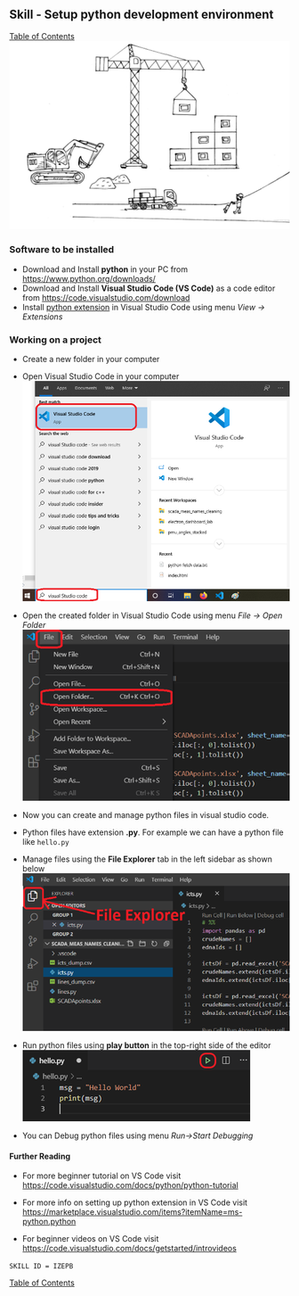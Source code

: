 ## Skill - Setup python development environment
[Table of Contents](https://nagasudhir.blogspot.com/2020/04/taming-python-table-of-contents.html)
![setting_up_dev_env_cartoon](https://github.com/nagasudhirpulla/taming_python/raw/master/blog/skills/assets/img/setting_up_dev_env_cartoon.png)
### Software to be installed
* Download and Install **python** in your PC from https://www.python.org/downloads/
* Download and Install **Visual Studio Code (VS Code)** as a code editor from https://code.visualstudio.com/download
* Install [python extension](https://marketplace.visualstudio.com/items?itemName=ms-python.python) in Visual Studio Code using menu *View -> Extensions*

### Working on a project
* Create a new folder in your computer
* Open Visual Studio Code in your computer
![Open Visual Studio Code](https://github.com/nagasudhirpulla/taming_python/raw/master/blog/skills/assets/img/open-visual-studio-code.png)
* Open the created folder in Visual Studio Code using menu *File -> Open Folder*
![Open Folder in Visual Studio Code](https://github.com/nagasudhirpulla/taming_python/raw/master/blog/skills/assets/img/open-folder-in-visual-studio-code.png)
* Now you can create and manage python files in visual studio code.
* Python files have extension __.py__. For example we can have a python file like ```hello.py```
* Manage files using the **File Explorer** tab in the left sidebar as shown below
![File Explorer in Visual Studio Code](https://github.com/nagasudhirpulla/taming_python/raw/master/blog/skills/assets/img/file-explorer-in-visual-studio-code.png) 

* Run python files using __play button__ in the top-right side of the editor
![Using the run python file in terminal button](https://github.com/nagasudhirpulla/taming_python/raw/master/blog/skills/assets/img/run-python-file-in-terminal-button.png)
* You can Debug python files using menu *Run->Start Debugging*

#### Further Reading
* For more beginner tutorial on VS Code visit https://code.visualstudio.com/docs/python/python-tutorial

* For more info on setting up python extension in VS Code visit https://marketplace.visualstudio.com/items?itemName=ms-python.python

* For beginner videos on VS Code visit https://code.visualstudio.com/docs/getstarted/introvideos


```SKILL ID = IZEPB```

[Table of Contents](https://nagasudhir.blogspot.com/2020/04/taming-python-table-of-contents.html)
<!--stackedit_data:
eyJwcm9wZXJ0aWVzIjoidGl0bGU6IFNldHVwIFB5dGhvbiBEZX
ZlbG9wbWVudCBFbnZpcm9ubWVudFxuYXV0aG9yOiBOYWdhc3Vk
aGlyIFB1bGxhXG50YWdzOiAncHl0aG9uLGxlYXJuaW5nLHR1dG
9yaWFsJ1xuY2F0ZWdvcmllczogdGFtaW5nX3B5dGhvbl9za2ls
bFxuZGF0ZTogJzIwMjAtMDQtMTUnXG4iLCJoaXN0b3J5IjpbMj
A4MDAyODAzOSw4MjkzMTMyMTEsMTY1OTI0OTI1NCwxOTI1NjIz
NjQ2LC0zMTA1MTM1MDAsODA1NDM2Mjc1LC03NjU1NzYyOTUsMT
A4NzM5NjUwMywtMTk0MDcyMDY0Niw5MzM2NTQ3MTBdfQ==
-->